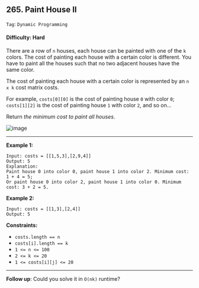 ## 265. Paint House II

```Tag```: ```Dynamic Programming```

#### Difficulty: Hard

There are a row of ```n``` houses, each house can be painted with one of the ```k``` colors. The cost of painting each house with a certain color is different. You have to paint all the houses such that no two adjacent houses have the same color.

The cost of painting each house with a certain color is represented by an ```n x k``` cost matrix costs.

For example, ```costs[0][0]``` is the cost of painting house ```0``` with color ```0```; ```costs[1][2]``` is the cost of painting house ```1``` with color ```2```, and so on...

Return _the minimum cost to paint all houses_.

![image](https://user-images.githubusercontent.com/35042430/221269022-9fd2b530-366a-4fde-9257-7be207b19ee8.png)

---

__Example 1:__
```
Input: costs = [[1,5,3],[2,9,4]]
Output: 5
Explanation:
Paint house 0 into color 0, paint house 1 into color 2. Minimum cost: 1 + 4 = 5; 
Or paint house 0 into color 2, paint house 1 into color 0. Minimum cost: 3 + 2 = 5.
```

__Example 2:__
```
Input: costs = [[1,3],[2,4]]
Output: 5
```

__Constraints:__

- ```costs.length == n```
- ```costs[i].length == k```
- ```1 <= n <= 100```
- ```2 <= k <= 20```
- ```1 <= costs[i][j] <= 20```

---



__Follow up__: Could you solve it in ```O(nk)``` runtime?
